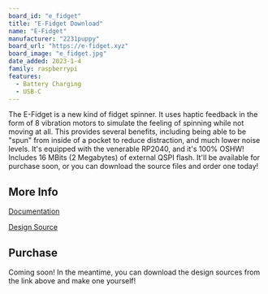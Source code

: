 ```yaml
---
board_id: "e_fidget"
title: "E-Fidget Download"
name: "E-Fidget"
manufacturer: "2231puppy"
board_url: "https://e-fidget.xyz"
board_image: "e_fidget.jpg"
date_added: 2023-1-4
family: raspberrypi
features:
  - Battery Charging
  - USB-C
---
```


The E-Fidget is a new kind of fidget spinner. It uses haptic feedback in the form of 8 vibration
motors to simulate the feeling of spinning while not moving at all. This provides several benefits,
including being able to be "spun" from inside of a pocket to reduce distraction, and much lower noise levels.
It's equipped with the venerable RP2040, and it's 100% OSHW! Includes 16 MBits (2 Megabytes) of external QSPI flash.
It'll be available for purchase soon, or you can download the source files and order one today!

## More Info

[Documentation](https://e-fidget.xyz)

[Design Source](https://github.com/2231puppy/E-Fidget)

## Purchase

Coming soon! In the meantime, you can download the design sources from the link above and make one yourself!
